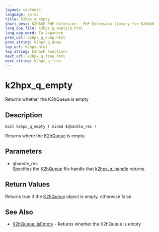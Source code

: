 ```yaml
---
layout: contents
language: en-us
title: k2hpx_q_empty
short_desc: K2HASH PHP Extension - PHP Extension library for K2HASH
lang_opp_file: k2hpx_q_emptyja.html
lang_opp_word: To Japanese
prev_url: k2hpx_q_dump.html
prev_string: k2hpx_q_dump
top_url: k2hpx.html
top_string: k2hash Functions
next_url: k2hpx_q_free.html
next_string: k2hpx_q_free
---
```


# k2hpx_q_empty
Returns whether the K2hQueue is empty

## Description

```
bool k2hpx_q_empty ( mixed $qhandle_res )
```

Returns where the [K2hQueue](k2hq_class.html) is empty. 

## Parameters
- qhandle_res  
Specifies the [K2hQueue](k2hq_class.html) file handle that [k2hpx_q_handle](k2hpx_q_handle.html) returns.

## Return Values
Returns true if the [K2hQueue](k2hq_class.html) object is empty, otherwise false.

## See Also
- [K2hQueue::isEmpty](k2hq_isempty.html) - Returns whether the K2hQueue is empty
